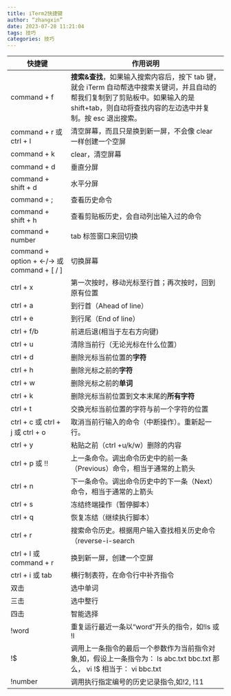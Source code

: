 ```yaml
---
title: iTerm2快捷键
author: “zhangxin”
date: 2023-07-28 11:21:04
tags: 技巧
categories: 技巧
---
```


| 快捷键                                     | 作用说明                                                     |
| ------------------------------------------ | ------------------------------------------------------------ |
| command + f                                | **搜索&查找**，如果输入搜索内容后，按下 tab 键，就会 iTerm 自动帮选中搜索关键词，并且自动的帮我们复制到了剪贴板中。如果输入的是 shift+tab，则自动将查找内容的左边选中并复制。按 esc 退出搜索。 |
| command + r  或 ctrl + l                   | 清空屏幕，而且只是换到新一屏，不会像 clear 一样创建一个空屏  |
| command + k                                | clear，清空屏幕                                              |
| command + d                                | 垂直分屏                                                     |
| command + shift + d                        | 水平分屏                                                     |
| command + ;                                | 查看历史命令                                                 |
| command + shift + h                        | 查看剪贴板历史，会自动列出输入过的命令                       |
| command + number                           | tab 标签窗口来回切换                                         |
| command + option + ←/→  或 command + [ / ] | 切换屏幕                                                     |
| ctrl + x                                   | 第一次按时，移动光标至行首；再次按时，回到原有位置           |
| ctrl + a                                   | 到行首（Ahead of line）                                      |
| ctrl + e                                   | 到行尾（End of line）                                        |
| ctrl + f/b                                 | 前进后退(相当于左右方向键)                                   |
| ctrl + u                                   | 清除当前行（无论光标在什么位置）                             |
| ctrl + d                                   | 删除光标当前位置的**字符**                                   |
| ctrl + h                                   | 删除光标之前的**字符**                                       |
| ctrl + w                                   | 删除光标之前的**单词**                                       |
| ctrl + k                                   | 删除光标当前位置到文本末尾的**所有字符**                     |
| ctrl + t                                   | 交换光标当前位置的字符与前一个字符的位置                     |
| ctrl + c  或 ctrl + j  或 ctrl + o         | 取消当前行输入的命令（中断操作）。重新起一行。               |
| ctrl + y                                   | 粘贴之前（ctrl +u/k/w）删除的内容                            |
| ctrl + p  或 !!                            | 上一条命令。调出命令历史中的前一条（Previous）命令，相当于通常的上箭头 |
| ctrl + n                                   | 下一条命令。调出命令历史中的下一条（Next）命令，相当于通常的上箭头 |
| ctrl + s                                   | 冻结终端操作（暂停脚本）                                     |
| ctrl + q                                   | 恢复冻结（继续执行脚本）                                     |
| ctrl + r                                   | 搜索命令历史。根据用户输入查找相关历史命令（reverse-i-search |
| ctrl + l  或 command + r                   | 换到新一屏，创建一个空屏                                     |
| ctrl + i  或 tab                           | 横行制表符，在命令行中补齐指令                               |
| 双击                                       | 选中单词                                                     |
| 三击                                       | 选中整行                                                     |
| 四击                                       | 智能选择                                                     |
| !word                                      | 重复运行最近一条以“word”开头的指令，如!ls 或 !l              |
| !$                                         | 调用上一条指令的最后一个参数作为当前指令对象,如，假设上一条指令为： ls abc.txt bbc.txt 那么， vi !$ 相当于： vi bbc.txt |
| !number                                    | 调用执行指定编号的历史记录指令,如!2, !11                     |

